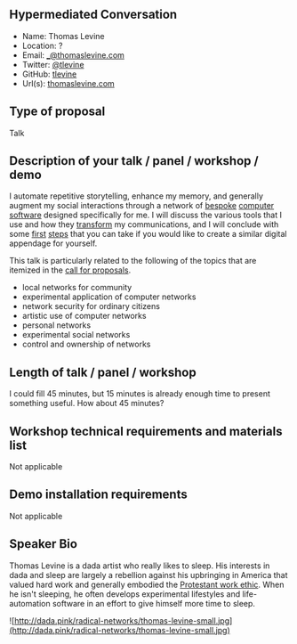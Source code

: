 ## Hypermediated Conversation

- Name: Thomas Levine
- Location: ?
- Email: _@thomaslevine.com
- Twitter: [@tlevine](https://twitter.com/thomaslevine)
- GitHub: [tlevine](https://github.com/tlevine)
- Url(s): [thomaslevine.com](https://thomaslevine.com)

## Type of proposal

Talk
<!-- What's the difference between the different types? -->

## Description of your talk / panel / workshop / demo

I automate repetitive storytelling, enhance my memory, and generally 
augment my social interactions through a network of
[bespoke](https://thomaslevine.com/!/computers/)
[computer](https://thomaslevine.com/!/whom-to-email/)
[software](https://github.com/tlevine/dadaportal)
designed specifically for me.
I will discuss the various tools that I use and how they
[transform](https://thomaslevine.com/!/hypermediated-conversation/)
my communications, and I will conclude with some
[first](https://thomaslevine.com/!/making-your-personal-website/)
[steps](https://thomaslevine.com/!/tom-computer-school/#firstday)
that you can take if you would like to create a similar digital appendage for yourself.

This talk is particularly related to the following of the topics that are
itemized in the [call for proposals](http://radicalnetworks.org/participate/).

* local networks for community
* experimental application of computer networks
* network security for ordinary citizens
* artistic use of computer networks
* personal networks
* experimental social networks
* control and ownership of networks

## Length of talk / panel / workshop

I could fill 45 minutes, but 15 minutes is already enough time to present something useful.
How about 45 minutes?

## Workshop technical requirements and materials list

Not applicable

## Demo installation requirements

Not applicable

## Speaker Bio

Thomas Levine is a dada artist who really likes to sleep.
His interests in dada and sleep are
largely a rebellion against his upbringing in America
that valued hard work and generally embodied the
[Protestant work ethic](https://en.wikipedia.org/wiki/Protestant_work_ethic).
When he isn't sleeping, he often develops experimental lifestyles and
life-automation software in an effort to give himself more time to sleep.

![http://dada.pink/radical-networks/thomas-levine-small.jpg](http://dada.pink/radical-networks/thomas-levine-small.jpg)
